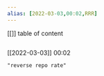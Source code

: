 ```yaml
---
alias: [2022-03-03,00:02,RRR]
---
```

[[]]
table of content
```toc
```

[[2022-03-03]] 00:02

```query
"reverse repo rate"
```